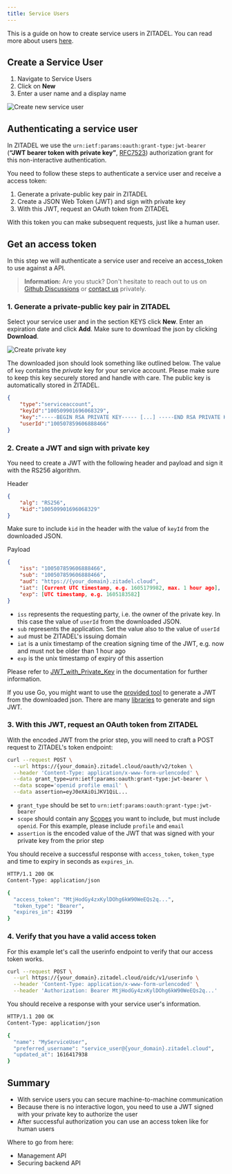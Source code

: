 ```yaml
---
title: Service Users
---
```


This is a guide on how to create service users in ZITADEL. You can read more about users [here](/docs/concepts/structure/users.md).
## Create a Service User

1. Navigate to Service Users
2. Click on **New**
3. Enter a user name and a display name

![Create new service user](/img/console_serviceusers_create.gif)

## Authenticating a service user

In ZITADEL we use the `urn:ietf:params:oauth:grant-type:jwt-bearer` (**“JWT bearer token with private key”**, [RFC7523](https://tools.ietf.org/html/rfc7523)) authorization grant for this non-interactive authentication.

You need to follow these steps to authenticate a service user and receive a access token:

1. Generate a private-public key pair in ZITADEL
2. Create a JSON Web Token (JWT) and sign with private key
3. With this JWT, request an OAuth token from ZITADEL

With this token you can make subsequent requests, just like a human user.

## Get an access token

In this step we will authenticate a service user and receive an access_token to use against a API.

> **Information:** Are you stuck? Don't hesitate to reach out to us on [Github Discussions](https://github.com/zitadel/zitadel/discussions) or [contact us](https://zitadel.com/contact/) privately.

### 1. Generate a private-public key pair in ZITADEL

Select your service user and in the section KEYS click **New**. Enter an expiration date and click **Add**. Make sure to download the json by clicking **Download**.

![Create private key](/img/console_serviceusers_new_key.gif)

The downloaded json should look something like outlined below. The value of `key` contains the *private* key for your service account. Please make sure to keep this key securely stored and handle with care. The public key is automatically stored in ZITADEL.

```json
{
    "type":"serviceaccount",
    "keyId":"100509901696068329",
    "key":"-----BEGIN RSA PRIVATE KEY----- [...] -----END RSA PRIVATE KEY-----\n",
    "userId":"100507859606888466"
}
```

### 2. Create a JWT and sign with private key

You need to create a JWT with the following header and payload and sign it with the RS256 algorithm.

Header

```json
{
    "alg": "RS256",
    "kid":"100509901696068329"
}
```

Make sure to include `kid` in the header with the value of `keyId` from the downloaded JSON.

Payload

```json
{
    "iss": "100507859606888466",
    "sub": "100507859606888466",
    "aud": "https://{your_domain}.zitadel.cloud",
    "iat": [Current UTC timestamp, e.g. 1605179982, max. 1 hour ago],
    "exp": [UTC timestamp, e.g. 1605183582]
}
```

* `iss` represents the requesting party, i.e. the owner of the private key. In this case the value of `userId` from the downloaded JSON.
* `sub` represents the application. Set the value also to the value of `userId`
* `aud` must be ZITADEL's issuing domain
* `iat` is a unix timestamp of the creation signing time of the JWT, e.g. now and must not be older than 1 hour ago
* `exp` is the unix timestamp of expiry of this assertion

Please refer to [JWT_with_Private_Key](../../apis/openidoauth/authn-methods#jwt-with-private-key) in the documentation for further information.

If you use Go, you might want to use the [provided tool](https://github.com/zitadel/zitadel-tools) to generate a JWT from the downloaded json. There are many [libraries](https://jwt.io/#libraries-io) to generate and sign JWT.

### 3. With this JWT, request an OAuth token from ZITADEL

With the encoded JWT from the prior step, you will need to craft a POST request to ZITADEL's token endpoint:

```bash
curl --request POST \
  --url https://{your_domain}.zitadel.cloud/oauth/v2/token \
  --header 'Content-Type: application/x-www-form-urlencoded' \
  --data grant_type=urn:ietf:params:oauth:grant-type:jwt-bearer \
  --data scope='openid profile email' \
  --data assertion=eyJ0eXAiOiJKV1QiL...
```

* `grant_type` should be set to `urn:ietf:params:oauth:grant-type:jwt-bearer`
* `scope` should contain any [Scopes](../../apis/openidoauth/scopes) you want to include, but must include `openid`. For this example, please include `profile` and `email`
* `assertion` is the encoded value of the JWT that was signed with your private key from the prior step

You should receive a successful response with `access_token`,  `token_type` and time to expiry in seconds as `expires_in`.

```bash
HTTP/1.1 200 OK
Content-Type: application/json

{
  "access_token": "MtjHodGy4zxKylDOhg6kW90WeEQs2q...",
  "token_type": "Bearer",
  "expires_in": 43199
}
```

### 4. Verify that you have a valid access token

For this example let's call the userinfo endpoint to verify that our access token works.

```bash
curl --request POST \
  --url https://{your_domain}.zitadel.cloud/oidc/v1/userinfo \
  --header 'Content-Type: application/x-www-form-urlencoded' \
  --header 'Authorization: Bearer MtjHodGy4zxKylDOhg6kW90WeEQs2q...'
```

You should receive a response with your service user's information.

```bash
HTTP/1.1 200 OK
Content-Type: application/json

{
  "name": "MyServiceUser",
  "preferred_username": "service_user@{your_domain}.zitadel.cloud",
  "updated_at": 1616417938
}
```

## Summary

* With service users you can secure machine-to-machine communication
* Because there is no interactive logon, you need to use a JWT signed with your private key to authorize the user
* After successful authorization you can use an access token like for human users

Where to go from here:

* Management API
* Securing backend API
